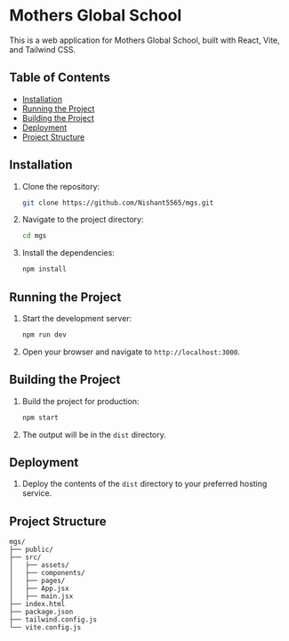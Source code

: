 # Mothers Global School

This is a web application for Mothers Global School, built with React, Vite, and Tailwind CSS.

## Table of Contents

- [Installation](#installation)
- [Running the Project](#running-the-project)
- [Building the Project](#building-the-project)
- [Deployment](#deployment)
- [Project Structure](#project-structure)

## Installation

1. Clone the repository:

   ```sh
   git clone https://github.com/Nishant5565/mgs.git

2. Navigate to the project directory:

     ```sh
     cd mgs
     ```

3. Install the dependencies:

     ```sh
     npm install
     ```

## Running the Project

1. Start the development server:

     ```sh
     npm run dev
     ```

2. Open your browser and navigate to `http://localhost:3000`.

## Building the Project

1. Build the project for production:

     ```sh
     npm start
     ```

2. The output will be in the `dist` directory.

## Deployment

1. Deploy the contents of the `dist` directory to your preferred hosting service.

## Project Structure

```plaintext
mgs/
├── public/
├── src/
│   ├── assets/
│   ├── components/
│   ├── pages/
│   ├── App.jsx
│   ├── main.jsx
├── index.html
├── package.json
├── tailwind.config.js
└── vite.config.js
```